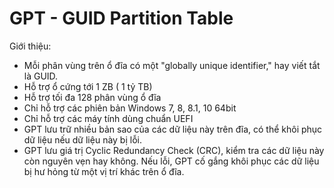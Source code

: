 # GPT - GUID Partition Table
Giới thiệu:

* Mỗi phân vùng trên ổ đĩa có một "globally unique identifier," hay viết tắt là GUID.
* Hỗ trợ ổ cứng tới 1 ZB ( 1 tỷ TB)
* Hỗ trợ tối đa 128 phân vùng ổ đĩa
* Chỉ hỗ trợ các phiên bản Windows 7, 8, 8.1, 10 64bit
* Chỉ hỗ trợ các máy tính dùng chuẩn UEFI
* GPT lưu trữ nhiều bản sao của các dữ liệu này trên đĩa, có thể khôi phục dữ liệu nếu dữ liệu này bị lỗi.
* GPT lưu giá trị Cyclic Redundancy Check (CRC), kiểm tra các dữ  liệu này còn nguyên vẹn hay không. Nếu lỗi, GPT cố gắng khôi phục các dữ liệu bị hư hỏng từ một vị trí khác trên ổ đĩa.